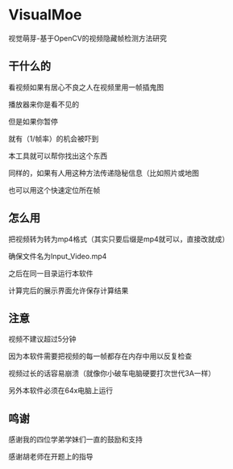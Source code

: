 # VisualMoe

视觉萌芽-基于OpenCV的视频隐藏帧检测方法研究

## 干什么的

看视频如果有居心不良之人在视频里用一帧插鬼图

播放器来你是看不见的

但是如果你暂停

就有（1/帧率）的机会被吓到

本工具就可以帮你找出这个东西

同样的，如果有人用这种方法传递隐秘信息（比如照片或地图

也可以用这个快速定位所在帧


## 怎么用
把视频转为转为mp4格式（其实只要后缀是mp4就可以，直接改就成）

确保文件名为Input_Video.mp4

之后在同一目录运行本软件

计算完后的展示界面允许保存计算结果


## 注意

视频不建议超过5分钟

因为本软件需要把视频的每一帧都存在内存中用以反复检查

视频过长的话容易崩溃（就像你小破车电脑硬要打次世代3A一样）

另外本软件必须在64x电脑上运行


## 鸣谢

感谢我的四位学弟学妹们一直的鼓励和支持

感谢胡老师在开题上的指导

